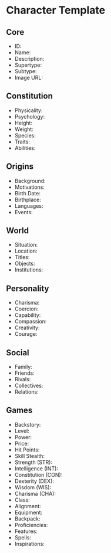 # Character Template

## Core
- <span class="text-field" data-tooltip="Text">ID</span>: 
- <span class="text-field" data-tooltip="Text">Name</span>: 
- <span class="text-field" data-tooltip="Text">Description</span>: 
- <span class="text-field" data-tooltip="Text">Supertype</span>: 
- <span class="text-field" data-tooltip="Text">Subtype</span>: 
- <span class="text-field" data-tooltip="Text">Image URL</span>: 

## Constitution
- <span class="text-field" data-tooltip="Text">Physicality</span>: 
- <span class="text-field" data-tooltip="Text">Psychology</span>: 
- <span class="number-field" data-tooltip="Number">Height</span>: 
- <span class="number-field" data-tooltip="Number">Weight</span>: 
- <span class="link-field" data-tooltip="Multi Species">Species</span>: 
- <span class="multi-link-field" data-tooltip="Multi Trait">Traits</span>: 
- <span class="multi-link-field" data-tooltip="Multi Ability">Abilities</span>: 

## Origins
- <span class="text-field" data-tooltip="Text">Background</span>: 
- <span class="text-field" data-tooltip="Text">Motivations</span>: 
- <span class="number-field" data-tooltip="Number">Birth Date</span>: 
- <span class="link-field" data-tooltip="Single Location">Birthplace</span>: 
- <span class="multi-link-field" data-tooltip="Multi Language">Languages</span>: 
- <span class="multi-link-field" data-tooltip="Multi Event">Events</span>: 

## World
- <span class="text-field" data-tooltip="Text">Situation</span>: 
- <span class="link-field" data-tooltip="Single Location">Location</span>: 
- <span class="multi-link-field" data-tooltip="Multi Title">Titles</span>: 
- <span class="multi-link-field" data-tooltip="Multi Object">Objects</span>: 
- <span class="multi-link-field" data-tooltip="Multi Institution">Institutions</span>: 

## Personality
- <span class="number-field" data-tooltip="Number, max: 100">Charisma</span>: 
- <span class="number-field" data-tooltip="Number, max: 100">Coercion</span>: 
- <span class="number-field" data-tooltip="Number, max: 100">Capability</span>: 
- <span class="number-field" data-tooltip="Number, max: 100">Compassion</span>: 
- <span class="number-field" data-tooltip="Number, max: 100">Creativity</span>: 
- <span class="number-field" data-tooltip="Number, max: 100">Courage</span>: 

## Social
- <span class="multi-link-field" data-tooltip="Multi Family">Family</span>: 
- <span class="multi-link-field" data-tooltip="Multi Friend">Friends</span>: 
- <span class="multi-link-field" data-tooltip="Multi Rival">Rivals</span>: 
- <span class="multi-link-field" data-tooltip="Multi Collective">Collectives</span>: 
- <span class="multi-link-field" data-tooltip="Multi Relation">Relations</span>: 

## Games
- <span class="text-field" data-tooltip="Text">Backstory</span>: 
- <span class="number-field" data-tooltip="Number, max: 100">Level</span>: 
- <span class="number-field" data-tooltip="Number">Power</span>: 
- <span class="number-field" data-tooltip="Number, max: 9999">Price</span>: 
- <span class="number-field" data-tooltip="Number, max: 999">Hit Points</span>: 
- <span class="number-field" data-tooltip="Number">Skill Stealth</span>: 
- <span class="number-field" data-tooltip="Number, max: 20">Strength (STR)</span>: 
- <span class="number-field" data-tooltip="Number, max: 20">Intelligence (INT)</span>: 
- <span class="number-field" data-tooltip="Number, max: 20">Constitution (CON)</span>: 
- <span class="number-field" data-tooltip="Number, max: 20">Dexterity (DEX)</span>: 
- <span class="number-field" data-tooltip="Number, max: 20">Wisdom (WIS)</span>: 
- <span class="number-field" data-tooltip="Number, max: 20">Charisma (CHA)</span>: 
- <span class="text-field" data-tooltip="Text">Class</span>: 
- <span class="text-field" data-tooltip="Text">Alignment</span>: 
- <span class="multi-link-field" data-tooltip="Multi Equipment">Equipment</span>: 
- <span class="multi-link-field" data-tooltip="Multi Backpack">Backpack</span>: 
- <span class="multi-link-field" data-tooltip="Multi Proficiency">Proficiencies</span>: 
- <span class="multi-link-field" data-tooltip="Multi Feature">Features</span>: 
- <span class="multi-link-field" data-tooltip="Multi Spell">Spells</span>: 
- <span class="multi-link-field" data-tooltip="Multi Inspiration">Inspirations</span>: 
